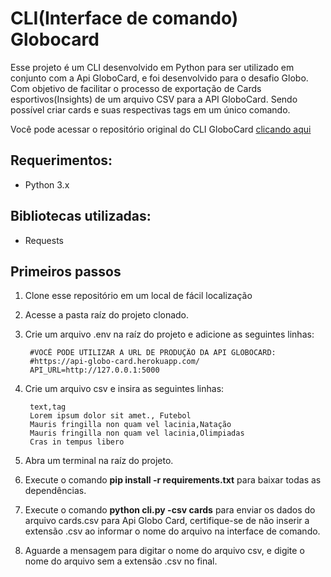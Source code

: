 # CLI(Interface de comando) Globocard

Esse projeto é um CLI desenvolvido em Python para ser utilizado em conjunto com a Api GloboCard, e foi desenvolvido para o desafio Globo. Com objetivo de facilitar o processo de exportação de Cards esportivos(Insights) de um arquivo CSV para a API GloboCard. Sendo possível criar cards e suas respectivas tags em um único comando.

Você pode acessar o repositório original do CLI GloboCard [clicando aqui](https://github.com/brutalzinn/cli-globo-card-desafio)


## Requerimentos:

- Python 3.x

## Bibliotecas utilizadas:

- Requests

## Primeiros passos
1. Clone esse repositório em um local de fácil localização
2. Acesse a pasta raíz do projeto clonado.
3. Crie um arquivo .env na raíz do projeto e adicione as seguintes linhas:

        #VOCÊ PODE UTILIZAR A URL DE PRODUÇÃO DA API GLOBOCARD:
        #https://api-globo-card.herokuapp.com/
        API_URL=http://127.0.0.1:5000

4. Crie um arquivo csv e insira as seguintes linhas:

        text,tag
        Lorem ipsum dolor sit amet., Futebol
        Mauris fringilla non quam vel lacinia,Natação
        Mauris fringilla non quam vel lacinia,Olimpiadas
        Cras in tempus libero

5. Abra um terminal na raíz do projeto.
6. Execute o comando <b>pip install -r requirements.txt</b> para baixar todas as dependências.
7. Execute o comando <b>python cli.py -csv cards</b> para enviar os dados do arquivo cards.csv para Api Globo Card, certifique-se de não inserir a extensão .csv ao informar o nome do arquivo na interface de comando.
8. Aguarde a mensagem para digitar o nome do arquivo csv, e digite o nome do arquivo sem a extensão .csv no final.